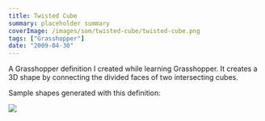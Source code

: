```yaml
---
title: Twisted Cube
summary: placeholder summary
coverImage: /images/som/twisted-cube/twisted-cube.png
tags: ["Grasshopper"]
date: "2009-04-30"
---
```


A Grasshopper definition I created while learning Grasshopper. It creates a 3D shape by connecting the divided faces of two intersecting cubes.

Sample shapes generated with this definition:

![](/images/som/twisted-cube/twisted-box.jpg)